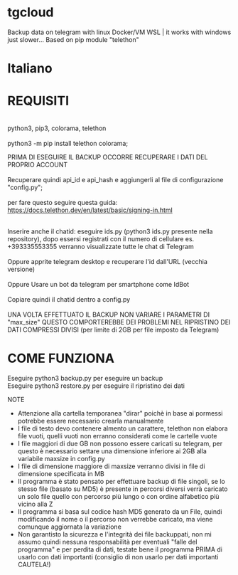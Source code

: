 # tgcloud
Backup data on telegram with linux Docker/VM WSL | it works with windows just slower...
Based on pip module "telethon"

# Italiano

# REQUISITI<br>
<br>python3, pip3, colorama, telethon<br>
<br>python3 -m pip install telethon colorama;<br>


PRIMA DI ESEGUIRE IL BACKUP OCCORRE RECUPERARE I DATI DEL PROPRIO ACCOUNT<br>
<br>Recuperare quindi api_id e api_hash e aggiungerli al file di configurazione "config.py";<br>
 <br> per fare questo seguire questa guida: https://docs.telethon.dev/en/latest/basic/signing-in.html<br>
  
  <br>Inserire anche il chatid: eseguire ids.py (python3 ids.py presente nella repository), dopo essersi registrati con il numero di cellulare es. +393335553355 verranno visualizzate tutte le chat di Telegram<br>
  <br> Oppure apprite telegram desktop e recuperare l'id dall'URL (vecchia versione)<br>
  <br> Oppure Usare un bot da telegram per smartphone come IdBot<br>
  <br>Copiare quindi il chatid dentro a config.py<br>
  <br>UNA VOLTA EFFETTUATO IL BACKUP NON VARIARE I PARAMETRI DI "max_size" QUESTO COMPORTEREBBE DEI PROBLEMI NEL RIPRISTINO DEI DATI COMPRESSI DIVISI (per limite di 2GB per file imposto da Telegram)


# COME FUNZIONA

Eseguire python3 backup.py per eseguire un backup<br>
Eseguire python3 restore.py per eseguire il ripristino dei dati



NOTE

 - Attenzione alla cartella temporanea "dirar" poichè in base ai pormessi potrebbe essere necessario crearla manualmente
 - I file di testo devo contenere almento un carattere, telethon non elabora file vuoti, quelli vuoti non erranno considerati come le cartelle vuote
 - I file maggiori di due GB non possono essere caricati su telegram, per questo è necessario settare una dimensione inferiore ai 2GB alla variabile maxsize in config.py
 - I file di dimensione maggiore di maxsize verranno divisi in file di dimensione specificata in MB
 - Il programma è stato pensato per effettuare backup di file singoli, se lo stesso file (basato su MD5) è presente in percorsi diversi verrà caricato un solo file quello con percorso più lungo o con ordine alfabetico più vicino alla Z
 - Il programma si basa sul codice hash MD5 generato da un File, quindi modificando il nome o il percorso non verrebbe caricato, ma viene comunque aggiornata la variazione
 - Non garantisto la sicurezza e l'integrità dei file backuppati, non mi assumo quindi nessuna responsabilità per eventuali "falle del programma" e per perdita di dati, testate bene il programma PRIMA di usarlo con dati importanti (consiglio di non usarlo per dati importanti CAUTELA!)
